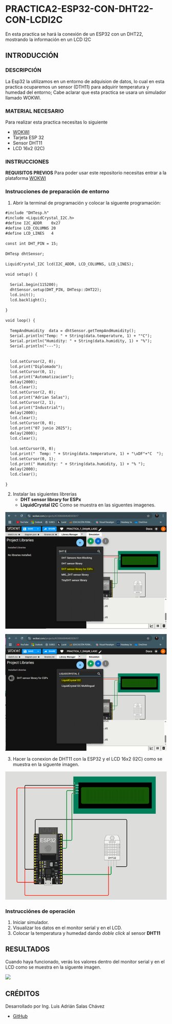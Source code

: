 # PRACTICA2-ESP32-CON-DHT22-CON-LCDI2C
En esta practica se hará la conexión de un ESP32 con un DHT22, mostrando la información en un LCD I2C

## INTRODUCCIÓN

### DESCRIPCIÓN
La Esp32 la utilizamos en un entorno de adquision de datos, lo cual en esta practica ocuparemos un sensor (DTH11) para adquirir temperatura y humedad del entorno; Cabe aclarar que esta practica se usara un simulador llamado WOKWI.

### MATERIAL NECESARIO

Para realizar esta practica necesitas lo siguiente
- [WOKWI](https://wokwi.com/)
- Tarjeta ESP 32
- Sensor DHT11
- LCD 16x2 (I2C)

### INSTRUCCIONES

**REQUISITOS PREVIOS**
Para poder usar este repositorio necesitas entrar a la plataforma [WOKWI](https://wokwi.com/)

### Instrucciones de preparación de entorno

1. Abrir la terminal de programación y colocar la siguente programación:
```
#include "DHTesp.h"
#include <LiquidCrystal_I2C.h>
#define I2C_ADDR    0x27
#define LCD_COLUMNS 20
#define LCD_LINES   4

const int DHT_PIN = 15;

DHTesp dhtSensor;

LiquidCrystal_I2C lcd(I2C_ADDR, LCD_COLUMNS, LCD_LINES);

void setup() {

  Serial.begin(115200);
  dhtSensor.setup(DHT_PIN, DHTesp::DHT22);
  lcd.init();
  lcd.backlight();

}

void loop() {

  TempAndHumidity  data = dhtSensor.getTempAndHumidity();
  Serial.println("Temp: " + String(data.temperature, 1) + "°C");
  Serial.println("Humidity: " + String(data.humidity, 1) + "%");
  Serial.println("---");


  lcd.setCursor(2, 0);
  lcd.print("Diplomado");
  lcd.setCursor(0, 1);
  lcd.print("Automatizacion");
  delay(2000);
  lcd.clear();
  lcd.setCursor(2, 0);
  lcd.print("Adrian Salas");
  lcd.setCursor(2, 1);
  lcd.print("Industrial");
  delay(2000);
  lcd.clear();
  lcd.setCursor(0, 0);
  lcd.print("07 junio 2025");
  delay(2000);
  lcd.clear();

  lcd.setCursor(0, 0);
  lcd.print("  Temp: " + String(data.temperature, 1) + "\xDF"+"C  ");
  lcd.setCursor(0, 1);
  lcd.print(" Humidity: " + String(data.humidity, 1) + "% ");
  delay(2000);
  lcd.clear();

}
```
2. Instalar las siguientes librerias
   - **DHT sensor library for ESPx**
   - **LiquidCrystal I2C**
   Como se muestra en las siguentes imagenes.

![](https://github.com/AdrianSalasCh/PRACTICA2-ESP32-CON-DHT22-CON-LCDI2C/blob/main/DHT%20sensor%20library%20for%20ESPx%20P2.PNG)

![](https://github.com/AdrianSalasCh/PRACTICA2-ESP32-CON-DHT22-CON-LCDI2C/blob/main/LiquidCrystal%20I2C.PNG)

3. Hacer la conexion de DHT11 con la ESP32 y el LCD 16x2 (I2C) como se muestra en la siguente imagen.

![](https://github.com/AdrianSalasCh/PRACTICA2-ESP32-CON-DHT22-CON-LCDI2C/blob/main/CONEXION%20P2.PNG)

### Instrucciónes de operación

1. Iniciar simulador.
2. Visualizar los datos en el monitor serial y en el LCD.
3. Colocar la temperatura y humedad dando *doble click* al sensor **DHT11**

## RESULTADOS

Cuando haya funcionado, verás los valores dentro del monitor serial y en el LCD como se muestra en la siguente imagen.

![](https://github.com/AdrianSalasCh/PRACTICA2-ESP32-CON-DHT22-CON-LCDI2C/blob/main/SIMULACI%C3%93N%20TERMINADA%20P2.PNG)

## CRÉDITOS

Desarrollado por Ing. Luis Adrián Salas Chávez
- [GitHub](https://github.com/)
